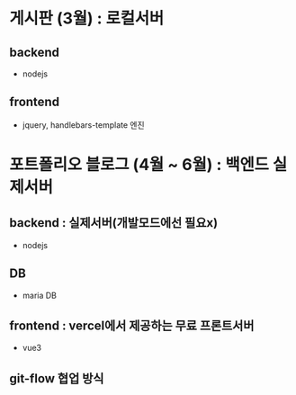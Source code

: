 # 게시판 (3월) : 로컬서버

## backend

- nodejs

## frontend

- jquery, handlebars-template 엔진

# 포트폴리오 블로그 (4월 ~ 6월) : 백엔드 실제서버

## backend : 실제서버(개발모드에선 필요x)

- nodejs

## DB

- maria DB

## frontend : vercel에서 제공하는 무료 프론트서버

- vue3

## git-flow 협업 방식
